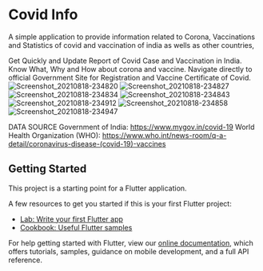 # Covid Info

A simple application to provide information related to Corona, Vaccinations and Statistics of covid and vaccination of india as wells as other countries,

Get Quickly and Update Report of Covid Case and Vaccination in India. Know What, Why and How about corona and vaccine. Navigate directly to official Government Site for Registration and Vaccine Certificate of Covid.
![Screenshot_20210818-234820](https://user-images.githubusercontent.com/40181783/129962724-49cd2861-6f72-4ca5-aaab-14ba9c029ba4.png)
![Screenshot_20210818-234827](https://user-images.githubusercontent.com/40181783/129962783-fd2d9892-90cf-48e7-882f-f30f7c959849.png)
![Screenshot_20210818-234834](https://user-images.githubusercontent.com/40181783/129962796-b6b57375-e9e0-4018-bd2d-509a05d7a345.png)
![Screenshot_20210818-234843](https://user-images.githubusercontent.com/40181783/129962805-ffe3d099-faa8-4ec1-81bb-b60ecb75c2f5.png)
![Screenshot_20210818-234912](https://user-images.githubusercontent.com/40181783/129962817-dcbeba3c-06b3-42e5-bf32-811dd78f1974.png)
![Screenshot_20210818-234858](https://user-images.githubusercontent.com/40181783/129962832-8bbe8ef0-ece7-418d-a9eb-4a9f943f989c.png)
![Screenshot_20210818-234947](https://user-images.githubusercontent.com/40181783/129962836-d4a21ae0-3e09-4cb3-9ed9-d8d73e33f2a6.png)

DATA SOURCE
  Government of India: https://www.mygov.in/covid-19
  World Health Organization (WHO): https://www.who.int/news-room/q-a-detail/coronavirus-disease-(covid-19)-vaccines


## Getting Started

This project is a starting point for a Flutter application.

A few resources to get you started if this is your first Flutter project:

- [Lab: Write your first Flutter app](https://flutter.dev/docs/get-started/codelab)
- [Cookbook: Useful Flutter samples](https://flutter.dev/docs/cookbook)

For help getting started with Flutter, view our
[online documentation](https://flutter.dev/docs), which offers tutorials,
samples, guidance on mobile development, and a full API reference.
